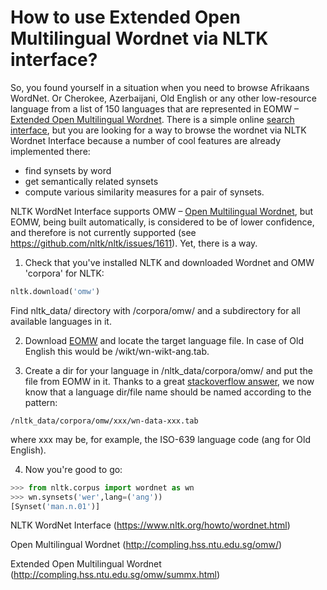 

# How to use Extended Open Multilingual Wordnet via NLTK interface?

So, you found yourself in a situation when you need to browse Afrikaans WordNet. Or Cherokee, Azerbaijani, Old English or any other low-resource language from a list of 150 languages that are represented in EOMW –  [Extended Open Multilingual Wordnet](http://compling.hss.ntu.edu.sg/omw/summx.html). There is a simple online [search interface](http://compling.hss.ntu.edu.sg/omw/cgi-bin/wn-gridx.cgi?gridmode=gridx), but you are looking for a way to browse the wordnet via NLTK Wordnet Interface because a number of cool features are already implemented there:
* find synsets by word
* get semantically related synsets
* compute  various similarity measures for a pair of synsets.

NLTK WordNet Interface supports OMW – [Open Multilingual Wordnet](http://compling.hss.ntu.edu.sg/omw/), but EOMW, being built automatically, is considered to be of lower confidence, and therefore is not currently supported (see https://github.com/nltk/nltk/issues/1611). Yet, there is a way.

1. Check that you've installed NLTK and downloaded Wordnet and OMW 'corpora' for NLTK:
```python
nltk.download('omw')
```

Find nltk_data/ directory with /corpora/omw/ and a subdirectory for all available languages in it.


2. Download [EOMW](http://compling.hss.ntu.edu.sg/omw/summx.html) and locate the target language file. In case of Old English this would be /wikt/wn-wikt-ang.tab.


3. Create a dir for your language in /nltk_data/corpora/omw/ and put the file from EOMW in it. Thanks to a great [stackoverflow answer](https://stackoverflow.com/a/45218884), we now know that a language dir/file name should be named according to the pattern:
```
/nltk_data/corpora/omw/xxx/wn-data-xxx.tab
```
where xxx may be, for example, the ISO-639 language code (ang for Old English).

4. Now you're good to go:
```python
>>> from nltk.corpus import wordnet as wn
>>> wn.synsets('wer',lang=('ang'))
[Synset('man.n.01')]
```






NLTK WordNet Interface (https://www.nltk.org/howto/wordnet.html)

Open Multilingual Wordnet (http://compling.hss.ntu.edu.sg/omw/)

Extended Open Multilingual Wordnet (http://compling.hss.ntu.edu.sg/omw/summx.html)


